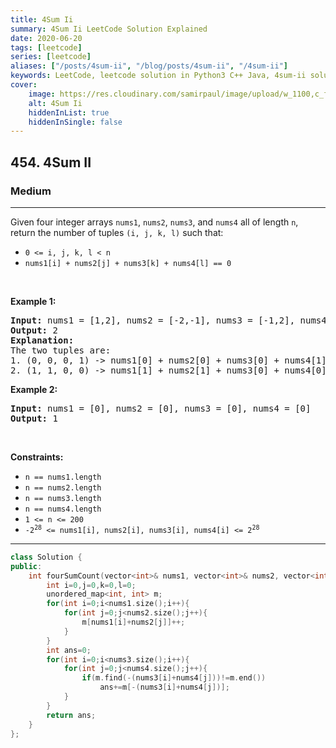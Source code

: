 ```yaml
---
title: 4Sum Ii
summary: 4Sum Ii LeetCode Solution Explained
date: 2020-06-20
tags: [leetcode]
series: [leetcode]
aliases: ["/posts/4sum-ii", "/blog/posts/4sum-ii", "/4sum-ii"]
keywords: LeetCode, leetcode solution in Python3 C++ Java, 4sum-ii solution
cover:
    image: https://res.cloudinary.com/samirpaul/image/upload/w_1100,c_fit,co_rgb:FFFFFF,l_text:Arial_70_bold:4Sum Ii/problem-solving.webp
    alt: 4Sum Ii
    hiddenInList: true
    hiddenInSingle: false
---
```



<h2>454. 4Sum II</h2><h3>Medium</h3><hr><div><p>Given four integer arrays <code>nums1</code>, <code>nums2</code>, <code>nums3</code>, and <code>nums4</code> all of length <code>n</code>, return the number of tuples <code>(i, j, k, l)</code> such that:</p>

<ul>
	<li><code>0 &lt;= i, j, k, l &lt; n</code></li>
	<li><code>nums1[i] + nums2[j] + nums3[k] + nums4[l] == 0</code></li>
</ul>

<p>&nbsp;</p>
<p><strong>Example 1:</strong></p>

<pre><strong>Input:</strong> nums1 = [1,2], nums2 = [-2,-1], nums3 = [-1,2], nums4 = [0,2]
<strong>Output:</strong> 2
<strong>Explanation:</strong>
The two tuples are:
1. (0, 0, 0, 1) -&gt; nums1[0] + nums2[0] + nums3[0] + nums4[1] = 1 + (-2) + (-1) + 2 = 0
2. (1, 1, 0, 0) -&gt; nums1[1] + nums2[1] + nums3[0] + nums4[0] = 2 + (-1) + (-1) + 0 = 0
</pre>

<p><strong>Example 2:</strong></p>

<pre><strong>Input:</strong> nums1 = [0], nums2 = [0], nums3 = [0], nums4 = [0]
<strong>Output:</strong> 1
</pre>

<p>&nbsp;</p>
<p><strong>Constraints:</strong></p>

<ul>
	<li><code>n == nums1.length</code></li>
	<li><code>n == nums2.length</code></li>
	<li><code>n == nums3.length</code></li>
	<li><code>n == nums4.length</code></li>
	<li><code>1 &lt;= n &lt;= 200</code></li>
	<li><code>-2<sup>28</sup> &lt;= nums1[i], nums2[i], nums3[i], nums4[i] &lt;= 2<sup>28</sup></code></li>
</ul>
</div>

---




```cpp
class Solution {
public:
    int fourSumCount(vector<int>& nums1, vector<int>& nums2, vector<int>& nums3, vector<int>& nums4) {
        int i=0,j=0,k=0,l=0;
        unordered_map<int, int> m;
        for(int i=0;i<nums1.size();i++){
            for(int j=0;j<nums2.size();j++){
                m[nums1[i]+nums2[j]]++;
            }
        }
        int ans=0;
        for(int i=0;i<nums3.size();i++){
            for(int j=0;j<nums4.size();j++){
                if(m.find(-(nums3[i]+nums4[j]))!=m.end())
                    ans+=m[-(nums3[i]+nums4[j])];
            }
        }
        return ans;
    }
};
```
